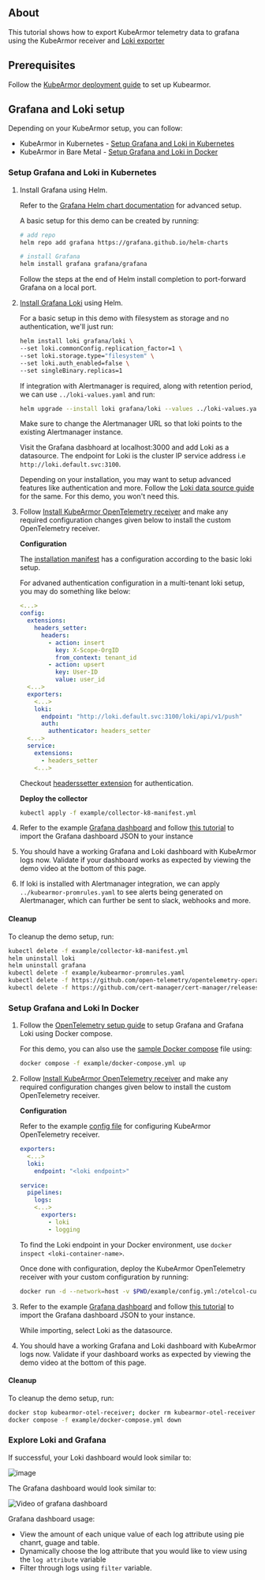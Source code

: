 ## About
This tutorial shows how to export KubeArmor telemetry data to grafana using the KubeArmor receiver and [Loki exporter](https://github.com/open-telemetry/opentelemetry-collector-contrib/tree/main/exporter/lokiexporter)

## Prerequisites
Follow the [KubeArmor deployment guide](https://github.com/kubearmor/KubeArmor/blob/main/getting-started/deployment_guide.md#L20-L19) to set up Kubearmor.

## Grafana and Loki setup
Depending on your KubeArmor setup, you can follow:
* KubeArmor in Kubernetes - [Setup Grafana and Loki in Kubernetes](#setup-grafana-and-loki-in-kubernetes)
* KubeArmor in Bare Metal - [Setup Grafana and Loki in Docker](#setup-grafana-and-loki-in-docker)

### Setup Grafana and Loki in Kubernetes
1. Install Grafana using Helm.

    Refer to the [Grafana Helm chart documentation](https://github.com/grafana/helm-charts/blob/main/charts/grafana/README.md) for advanced setup.

    A basic setup for this demo can be created by running:
    ```bash
    # add repo
    helm repo add grafana https://grafana.github.io/helm-charts

    # install Grafana
    helm install grafana grafana/grafana
    ```
    Follow the steps at the end of Helm install completion to port-forward Grafana on a local port.

2. [Install Grafana Loki](https://grafana.com/docs/loki/latest/installation/helm/install-scalable/) using Helm.

    For a basic setup in this demo with filesystem as storage and no authentication, we'll just run:
    ```bash
    helm install loki grafana/loki \
    --set loki.commonConfig.replication_factor=1 \
    --set loki.storage.type="filesystem" \
    --set loki.auth_enabled=false \
    --set singleBinary.replicas=1

    ```
    If integration with Alertmanager is required, along with retention period, we can use `../loki-values.yaml` and run:
    ```bash
    helm upgrade --install loki grafana/loki --values ../loki-values.yaml
    ```
    Make sure to change the Alertmanager URL so that loki points to the existing Alertmanager instance.

    Visit the Grafana dasbhoard at localhost:3000 and add Loki as a datasource. The endpoint for Loki is the cluster IP service address i.e `http://loki.default.svc:3100`.

    Depending on your installation, you may want to setup advanced features like authentication and more. Follow the [Loki data source guide](https://grafana.com/docs/grafana/latest/datasources/loki/) for the same. For this demo, you won't need this.

3. Follow [Install KubeArmor OpenTelemetry receiver](./tutorial.md#collector-in-kubernetes-environment) and make any required configuration changes given below to install the custom OpenTelemetry receiver.

    **Configuration**

    The [installation manifest](../collector-k8-manifest.yml) has a configuration according to the basic loki setup.

    For advaned authentication configuration in a multi-tenant loki setup, you may do something like below:
    ```yaml
    <...>
    config:
      extensions:
        headers_setter:
          headers:
            - action: insert
              key: X-Scope-OrgID
              from_context: tenant_id
            - action: upsert
              key: User-ID
              value: user_id
      <...>
      exporters:
        <...>
        loki:
          endpoint: "http://loki.default.svc:3100/loki/api/v1/push"
          auth:
            authenticator: headers_setter
      <...>
      service:
        extensions:
          - headers_setter
        <...>
    ```

    Checkout [headerssetter extension](http://github.com/open-telemetry/opentelemetry-collector-contrib/extension/headers) for authentication.

    **Deploy the collector**
    ```bash
    kubectl apply -f example/collector-k8-manifest.yml
    ```

4. Refer to the example [Grafana dashboard](../grafana_dashboard.json) and follow [this tutorial](https://grafana.com/docs/grafana/latest/dashboards/manage-dashboards/#import-a-dashboard) to import the Grafana dashboard JSON to your instance

5. You should have a working Grafana and Loki dashboard with KubeArmor logs now. Validate if your dashboard works as expected by viewing the demo video at the bottom of this page.

6. If loki is installed with Alertmanager integration, we can apply `../kubearmor-promrules.yaml` to see alerts being generated on Alertmanager, which can further be sent to slack, webhooks and more.

#### Cleanup
To cleanup the demo setup, run:
```bash
kubectl delete -f example/collector-k8-manifest.yml
helm uninstall loki
helm uninstall grafana
kubectl delete -f example/kubearmor-promrules.yaml
kubectl delete -f https://github.com/open-telemetry/opentelemetry-operator/releases/latest/download/opentelemetry-operator.yaml
kubectl delete -f https://github.com/cert-manager/cert-manager/releases/latest/download/cert-manager.yaml
```

### Setup Grafana and Loki In Docker
1. Follow the [OpenTelemetry setup guide](https://grafana.com/docs/opentelemetry/collector/send-logs-to-loki/) to setup Grafana and Grafana Loki using Docker compose.

    For this demo, you can also use the [sample Docker compose](../docker-compose.yml) file using:
    ```bash
    docker compose -f example/docker-compose.yml up
    ```

2. Follow [Install KubeArmor OpenTelemetry receiver](./tutorial.md#collector-on-bare-metal) and make any required configuration changes given below to install the custom OpenTelemetry receiver.

    **Configuration**

    Refer to the example [config file](../config.yml) for configuring KubeArmor OpenTelemetry receiver.
     ```yaml
     exporters:
       <...>
       loki:
         endpoint: "<loki endpoint>"

     service:
       pipelines:
         logs:
         <...>
           exporters:
             - loki
             - logging
     ```
   To find the Loki endpoint in your Docker environment, use `docker inspect <loki-container-name>`.

   Once done with configuration, deploy the KubeArmor OpenTelemetry receiver with your custom configuration by running:
   ```bash
   docker run -d --network=host -v $PWD/example/config.yml:/otelcol-custom/config.yml --name=kubearmor-otel-receiver kubearmor/otel-receiver:latest
   ```

3. Refer to the example [Grafana dashboard](../grafana_dashboard.json) and follow [this tutorial](https://grafana.com/docs/grafana/latest/dashboards/manage-dashboards/#import-a-dashboard) to import the Grafana dashboard JSON to your instance.

    While importing, select Loki as the datasource.

4. You should have a working Grafana and Loki dashboard with KubeArmor logs now. Validate if your dashboard works as expected by viewing the demo video at the bottom of this page.

#### Cleanup
To cleanup the demo setup, run:
```bash
docker stop kubearmor-otel-receiver; docker rm kubearmor-otel-receiver
docker compose -f example/docker-compose.yml down
```

### Explore Loki and Grafana
If successful, your Loki dashboard would look similar to:

![image](https://user-images.githubusercontent.com/59079323/235289951-6842da6f-a020-4723-81f6-02bae0987d1c.png)

The Grafana dashboard would look similar to:

![Video of grafana dashboard](https://1drv.ms/v/s!AqdT9dah_scBkD5QWHz--sK7acwZ?e=cmty14)

Grafana dashboard usage:
- View the amount of each unique value of each log attribute using pie chanrt, guage and table.
- Dynamically choose the log attribute that you would like to view using the `log attribute` variable
- Filter through logs using `filter` variable.

